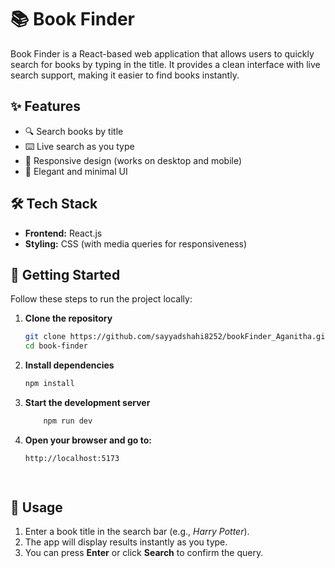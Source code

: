 # 📚 Book Finder

Book Finder is a React-based web application that allows users to quickly search for books by typing in the title. It provides a clean interface with live search support, making it easier to find books instantly.

## ✨ Features
- 🔍 Search books by title  
- ⌨️ Live search as you type  
- 📱 Responsive design (works on desktop and mobile)  
- 🎨 Elegant and minimal UI  

## 🛠️ Tech Stack
- **Frontend:** React.js  
- **Styling:** CSS (with media queries for responsiveness)  

## 🚀 Getting Started
Follow these steps to run the project locally:

1. **Clone the repository**  
   ```bash
   git clone https://github.com/sayyadshahi8252/bookFinder_Aganitha.git
   cd book-finder
   ```

2. **Install dependencies**
   ```bash
   npm install

3. **Start the development server**
      ```bash
          npm run dev

4. **Open your browser and go to:**
   ```bash
   http://localhost:5173

          
## 📖 Usage
1. Enter a book title in the search bar (e.g., *Harry Potter*).
2. The app will display results instantly as you type.
3. You can press **Enter** or click **Search** to confirm the query.
